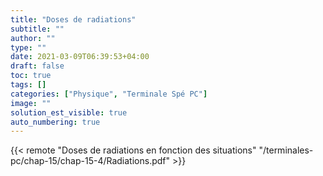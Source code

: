 ```yaml
---
title: "Doses de radiations"
subtitle: ""
author: ""
type: ""
date: 2021-03-09T06:39:53+04:00
draft: false
toc: true
tags: []
categories: ["Physique", "Terminale Spé PC"]
image: ""
solution_est_visible: true
auto_numbering: true
---
```


{{< remote "Doses de radiations en fonction des situations" "/terminales-pc/chap-15/chap-15-4/Radiations.pdf" >}}
